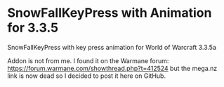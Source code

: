 # SnowFallKeyPress with Animation for 3.3.5
SnowFallKeyPress with key press animation for World of Warcraft 3.3.5a


Addon is not from me. I found it on the Warmane forum: https://forum.warmane.com/showthread.php?t=412524 but the mega.nz link is now dead so I decided to post it here on GitHub. 
